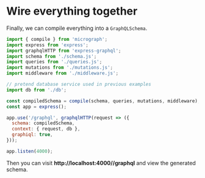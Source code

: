 # Wire everything together

Finally, we can compile everything into a `GraphQLSchema`.

```javascript
import { compile } from 'micrograph';
import express from 'express';
import graphqlHTTP from 'express-graphql';
import schema from './schema.js';
import queries from './queries.js';
import mutations from './mutations.js';
import middleware from './middleware.js';

// pretend database service used in previous examples
import db from './db';

const compiledSchema = compile(schema, queries, mutations, middleware);
const app = express();

app.use('/graphql', graphqlHTTP(request => ({
  schema: compiledSchema,
  context: { request, db },
  graphiql: true,
}));

app.listen(4000);
```

Then you can visit **http://localhost:4000//graphql** and view the generated schema.
